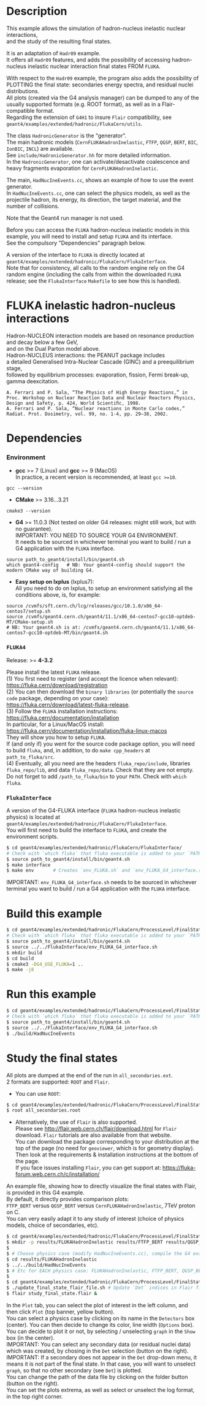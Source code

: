 # Description

This example allows the simulation of hadron-nucleus inelastic nuclear interactions,    
and the study of the resulting final states.   
   
It is an adaptation of `Hadr09` example.  
It offers all `Hadr09` features, and adds the possibility 
of accessing hadron-nucleus inelastic nuclear interaction final states FROM `FLUKA`.  
  
With respect to the `Hadr09` example, the program also adds 
the possibility of PLOTTING the final state: 
secondaries energy spectra, and residual nuclei distributions.     
All plots (created via the G4 analysis manager) can be dumped 
to any of the usually supported formats (e.g. ROOT format), 
as well as in a Flair-compatible format.   
Regarding the extension of `G4H1` to insure `Flair` compatibility, 
see `geant4/examples/extended/hadronic/FlukaCern/utils`.
  
The class `HadronicGenerator` is the "generator".   
The main hadronic models (`CernFLUKAHadronInelastic`, `FTFP`, `QGSP`, `BERT`, `BIC`, `IonBIC`, `INCL`) are available.  
See `include/HadronicGenerator.hh` for more detailed information.    
In the `HadronicGenerator`, one can activate/desactivate coalescence and heavy fragments evaporation for `CernFLUKAHadronInelastic`.    
  
The main, `HadNucIneEvents.cc`, shows an example of how to use the event generator.    
In `HadNucIneEvents.cc`, one can select the physics models,
as well as the projectile hadron, its energy, its direction, the target material, and the number of collisions.
    
Note that the Geant4 run manager is not used.    
    
Before you can access the `FLUKA` hadron-nucleus inelastic models in this example, 
you will need to install and setup `FLUKA` and its interface.    
See the compulsory "Dependencies" paragraph below.    
   
A version of the interface to `FLUKA` is directly located at `geant4/examples/extended/hadronic/FlukaCern/FlukaInterface`.  
Note that for consistency, all calls to the random engine rely on the G4 random engine (including the calls from within the downloaded `FLUKA` release; see the `FlukaInterface` `Makefile` to see how this is handled).   


# FLUKA inelastic hadron-nucleus interactions    
    
Hadron-NUCLEON interaction models are based on resonance production and decay below a few GeV,    
and on the Dual Parton model above.    
Hadron-NUCLEUS interactions: the PEANUT package includes    
a detailed Generalised Intra-Nuclear Cascade (GINC) and a preequilibrium stage,    
followed by equilibrium processes: evaporation, fission, Fermi break-up, gamma deexcitation.  
```  
A. Ferrari and P. Sala, “The Physics of High Energy Reactions,” in Proc. Workshop on Nuclear Reaction Data and Nuclear Reactors Physics, Design and Safety, p. 424, World Scientiﬁc, 1998.     
A. Ferrari and P. Sala, “Nuclear reactions in Monte Carlo codes,” Radiat. Prot. Dosimetry, vol. 99, no. 1-4, pp. 29–38, 2002.  
```  
      
   
# Dependencies

### Environment
- **gcc** >= 7 (Linux) and **gcc** >= 9 (MacOS)   
In practice, a recent version is recommended, at least `gcc >=10`.    
```
gcc --version
```

- **CMake** >= 3.16...3.21
```
cmake3 --version
```

- **G4** >= 11.0.3 (Not tested on older G4 releases: might still work, but with no guarantee).  
IMPORTANT: YOU NEED TO SOURCE YOUR G4 ENVIRONMENT.     
It needs to be sourced in whichever terminal you want to build / run a G4 application with the `FLUKA` interface.     
```
source path_to_geant4/install/bin/geant4.sh
which geant4-config   # NB: Your geant4-config should support the modern CMake way of building G4.
```

- **Easy setup on lxplus** (lxplus7):   
All you need to do on lxplus, to setup an environment satisfying all the conditions above, is, for example:
```
source /cvmfs/sft.cern.ch/lcg/releases/gcc/10.1.0/x86_64-centos7/setup.sh
source /cvmfs/geant4.cern.ch/geant4/11.1/x86_64-centos7-gcc10-optdeb-MT/CMake-setup.sh
# NB: Your geant4.sh is at: /cvmfs/geant4.cern.ch/geant4/11.1/x86_64-centos7-gcc10-optdeb-MT/bin/geant4.sh
```

### `FLUKA4`
Release: >= **4-3.2**     

Please install the latest `FLUKA` release.      
(1) You first need to register (and accept the licence when relevant): https://fluka.cern/download/registration   
(2) You can then download the `binary libraries` (or potentially the `source code` package, depending on your case):    
https://fluka.cern/download/latest-fluka-release.    
(3) Follow the `FLUKA` installation instructions: https://fluka.cern/documentation/installation    
In particular, for a Linux/MacOS install: https://fluka.cern/documentation/installation/fluka-linux-macos      
They will show you how to setup `FLUKA`.   
If (and only if) you went for the source code package option, you will need to build `fluka`, and, in addition, to do `make cpp_headers` at `path_to_fluka/src`.       
(4) Eventually, all you need are the headers `fluka_repo/include`, libraries `fluka_repo/lib`, and data `fluka_repo/data`. Check that they are not empty.    
Do not forget to add `/path_to_fluka/bin` to your `PATH`. Check with `which fluka`.  

### `FlukaInterface`
A version of the G4-FLUKA interface (`FLUKA` hadron-nucleus inelastic physics) 
is located at `geant4/examples/extended/hadronic/FlukaCern/FlukaInterface`.   
You will first need to build the interface to `FLUKA`, and create the environment scripts.   
```bash
$ cd geant4/examples/extended/hadronic/FlukaCern/FlukaInterface/
# Check with `which fluka` that fluka executable is added to your `PATH`.
$ source path_to_geant4/install/bin/geant4.sh
$ make interface
$ make env       # Creates `env_FLUKA.sh` and `env_FLUKA_G4_interface.sh`
```
IMPORTANT: `env_FLUKA_G4_interface.sh` needs to be sourced in whichever terminal 
you want to build / run a G4 application with the `FLUKA` interface.  


# Build this example
```bash
$ cd geant4/examples/extended/hadronic/FlukaCern/ProcessLevel/FinalState/
# Check with `which fluka` that fluka executable is added to your `PATH`.
$ source path_to_geant4/install/bin/geant4.sh
$ source ../../FlukaInterface/env_FLUKA_G4_interface.sh
$ mkdir build
$ cd build
$ cmake3 -DG4_USE_FLUKA=1 ..
$ make -j8
```


# Run this example
```bash
$ cd geant4/examples/extended/hadronic/FlukaCern/ProcessLevel/FinalState/
# Check with `which fluka` that fluka executable is added to your `PATH`.
$ source path_to_geant4/install/bin/geant4.sh
$ source ../../FlukaInterface/env_FLUKA_G4_interface.sh
$ ./build/HadNucIneEvents
```


# Study the final states
All plots are dumped at the end of the run in `all_secondaries.ext`.    
2 formats are supported: `ROOT` and `Flair`.


- You can use `ROOT`:
```bash
$ cd geant4/examples/extended/hadronic/FlukaCern/ProcessLevel/FinalState/
$ root all_secondaries.root
```

- Alternatively, the use of `Flair` is also supported.   
Please see http://flair.web.cern.ch/flair/download.html for `Flair` download. 
`Flair` tutorials are also available from that website.  
You can download the package corresponding to your distribution at the top of the page 
(no need for `geoviewer`, which is for geometry display). Then look at the requirements & installation instructions at the bottom of the page.  
If you face issues installing `Flair`, you can get support at: https://fluka-forum.web.cern.ch/c/installation/   
   
An example file, showing how to directly visualize the final states with Flair, is provided in this G4 example.   
By default, it directly provides comparison plots:  
`FTFP_BERT` versus `QGSP_BERT` versus `CernFLUKAHadronInelastic`, 7TeV proton on C.    
You can very easily adapt it to any study of interest (choice of physics models, choice of secondaries, etc).  
```bash
$ cd geant4/examples/extended/hadronic/FlukaCern/ProcessLevel/FinalState/
$ mkdir -p results/FLUKAHadronInelastic results/FTFP_BERT results/QGSP_BERT
$ 
$ # Choose physics case (modify HadNucIneEvents.cc), compile the G4 example, then run physics case:
$ cd results/FLUKAHadronInelastic
$ ../../build/HadNucIneEvents
$ # Etc for EACH physics case: FLUKAHadronInelastic, FTFP_BERT, QGSP_BERT.
$ 
$ cd geant4/examples/extended/hadronic/FlukaCern/ProcessLevel/FinalState/
$ ./update_final_state_flair_file.sh # Update `Det` indices in Flair file, to the ones observed in your simulation.
$ flair study_final_state.flair &
```
In the `Plot` tab, you can select the plot of interest in the left column, 
and then click `Plot` (top banner, yellow button).  
You can select a physics case by clicking on its name in the `Detectors` box (center). You can then decide to change its color, line width (`Options` box). You can decide to plot it or not, by selecting / unselecting `graph` in the `Show` box (in the center).    
IMPORTANT: You can select any secondary data (or residual nuclei data) which was created,
by chosing in the `Det` selection (button on the right).   
IMPORTANT: If a secondary does not appear in the `Det` drop-down menu, it means it is not part of the final state. In that case, you will want to unselect `graph`, so that no other secondary (see `Det`) is plotted.   
You can change the path of the data file by clicking on the folder button (button on the right).   
You can set the plots extrema, as well as select or unselect the log format, in the top right corner.  







